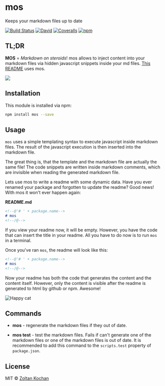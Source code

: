 <!--@'# ' + package.name-->
# mos
<!--/@-->

<!--@package.description-->
Keeps your markdown files up to date
<!--/@-->

<!--@badges.flatSquare('travis', 'dependencies', 'coveralls', 'npm')-->
[![Build Status](https://img.shields.io/travis/zkochan/mos.svg?style=flat-square)](https://travis-ci.org/zkochan/mos?branch=master)
[![David](https://img.shields.io/david/zkochan/mos.svg?style=flat-square)](https://david-dm.org/zkochan/mos)
[![Coveralls](https://img.shields.io/coveralls/zkochan/mos.svg?style=flat-square)](https://coveralls.io/r/zkochan/mos)
[![npm](https://img.shields.io/npm/v/mos.svg?style=flat-square)](https://www.npmjs.com/package/mos)
<!--/@-->


## TL;DR

**MOS** = *Markdown on steroids*! mos allows to inject content into your markdown files via hidden javascript snippets inside your md files. [This README](https://raw.githubusercontent.com/zkochan/mos/master/README.md) uses mos.

![](http://i.imgur.com/GmU6VLR.png)


<!--@installation()-->
## Installation

This module is installed via npm:

``` sh
npm install mos --save
```
<!--/@-->


## Usage

`mos` uses a simple templating syntax to execute javascript inside markdown files. The result of the javascript execution is then inserted into the markdown file.

The great thing is, that the template and the markdown file are actually the same file! The code snippets are written inside markdown comments, which are invisible when reading the generated markdown file.

Lets use mos to write a readme with some dynamic data. Have you ever renamed your package and forgotten to update the readme? Good news! With mos it won't ever happen again:

**README.md**

``` md
<!--@'# ' + package.name-->
# mos
<!--/@-->
```

If you view your readme now, it will be empty. However, you have the code that can insert the title in your readme. All you have to do now is to run `mos` in a terminal.

Once you've ran `mos`, the readme will look like this:

``` md
<!--@'# ' + package.name-->
# mos
<!--/@-->
```

Now your readme has both the code that generates the content and the content itself. However, only the content is visible after the readme is generated to html by github or npm. Awesome!

![Happy cat](http://i.imgur.com/JG9BXxe.jpg)


## Commands

* **mos** - regenerate the markdown files if they out of date.

* **mos test** - test the markdown files. Fails if can't generate one of the markdown files or one of the markdown files is out of date. It is recommended to add this command to the `scripts.test` property of `package.json`.


<!--@license()-->
## License

MIT © [Zoltan Kochan](http://kochan.io)
<!--/@-->
